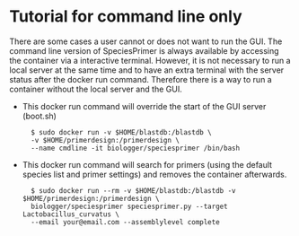 # Tutorial for command line only

There are some cases a user cannot or does not want to run the GUI. 
The command line version of SpeciesPrimer is always available by accessing 
the container via a interactive terminal. 
However, it is not necessary to run a local server at the same time and to have an extra 
terminal with the server status after the docker run command.
Therefore there is a way to run a container without the local server and the GUI.

* This docker run command will override the start of the GUI server (boot.sh)

		$ sudo docker run -v $HOME/blastdb:/blastdb \
		-v $HOME/primerdesign:/primerdesign \
		--name cmdline -it biologger/speciesprimer /bin/bash

* This docker run command will search for primers (using the default species list and primer settings) and removes the container afterwards.

		$ sudo docker run --rm -v $HOME/blastdb:/blastdb -v $HOME/primerdesign:/primerdesign \
		biologger/speciesprimer speciesprimer.py --target Lactobacillus_curvatus \
		--email your@email.com --assemblylevel complete
